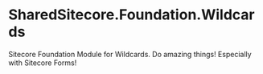 # SharedSitecore.Foundation.Wildcards
Sitecore Foundation Module for Wildcards. Do amazing things! Especially with Sitecore Forms!
